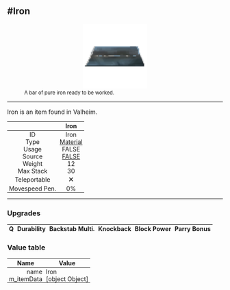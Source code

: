 <meta property="og:title" content="Iron - MoreValheim" /><meta property="og:type" content="website" /><meta property="og:image" content="/assets/iron.png" /><meta property="og:description" content="Iron is an item found in Valheim." /><meta name="theme-color" content="#546D78"><meta name="twitter:card" content="summary_large_image">
#Iron
-------------
<style>img {width:20px;}.tb {width:150px;display: block;margin-left: auto;margin-right: auto;}</style>

<style>.md-typeset table:not([class]) th:not([align]) {min-width:unset!important;}</style>
<style>td{padding:0em 0.3em!important;text-align:center!important;border-left:.05rem solid var(--md-default-fg-color--lightest)}</style>

<style>th{padding:0.1em 0.3em!important;text-align:center!important;font-weight:bold}</style>

<style>pre{text-align:right!important}</style>
<style>table tr td:first-child {border-left: 0;};</style>

<figure><img src="/assets/iron.png" class="tb" /><figcaption><small>A bar of pure iron ready to be worked.</small></figcaption></figure>

-------------

Iron is an item found in Valheim.

|        | Iron              |
| ----------- | ------------------------------------ |
| ID |Iron
| Type | [Material](../../types/material)
| Usage | FALSE<br>
| Source | [FALSE](../../items/false)
| Weight | 12 |
| Max Stack | 30 |
| Teleportable | 🗙
| Movespeed Pen. | 0%


-------------

### Upgrades
| Q | Durability | Backstab Multi. | Knockback | Block Power | Parry Bonus
| - | - | - | - | - | - 


### Value table
| Name | Value
| - | - |
| <div style="text-align:right">name</div> | <div style="text-align:left">Iron</div> | 
| <div style="text-align:right">m_itemData</div> | <div style="text-align:left">[object Object]</div> | 